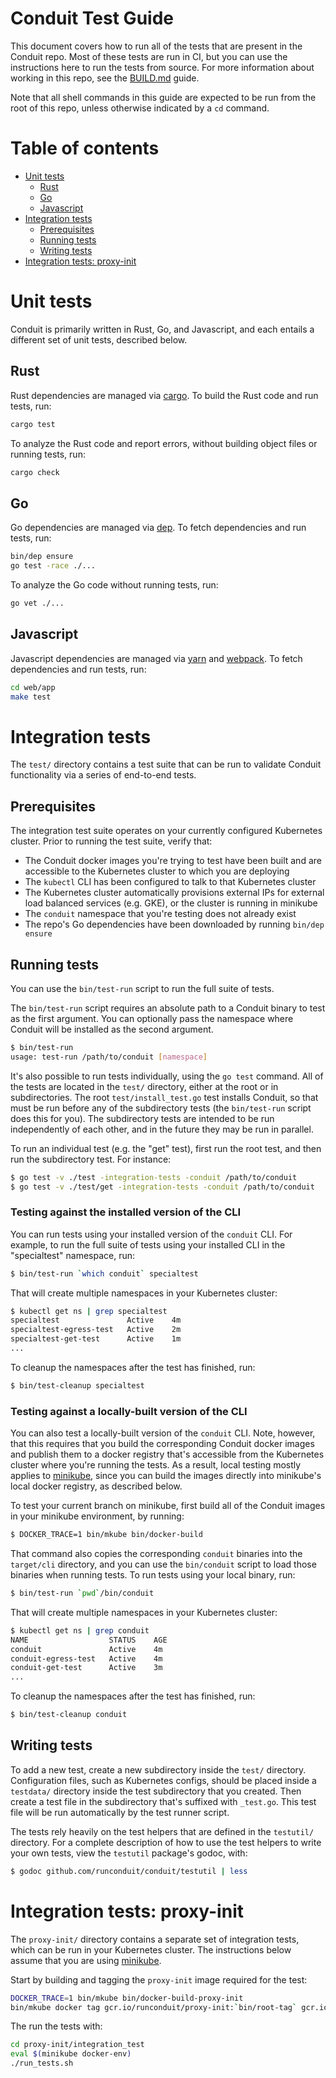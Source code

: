 # Conduit Test Guide

This document covers how to run all of the tests that are present in the Conduit
repo. Most of these tests are run in CI, but you can use the instructions here
to run the tests from source. For more information about working in this repo,
see the [BUILD.md](BUILD.md) guide.

Note that all shell commands in this guide are expected to be run from the root
of this repo, unless otherwise indicated by a `cd` command.

# Table of contents

- [Unit tests](#unit-tests)
  - [Rust](#rust)
  - [Go](#go)
  - [Javascript](#javascript)
- [Integration tests](#integration-tests)
  - [Prerequisites](#prerequisites)
  - [Running tests](#running-tests)
  - [Writing tests](#writing-tests)
- [Integration tests: proxy-init](#integration-tests-proxy-init)

# Unit tests

Conduit is primarily written in Rust, Go, and Javascript, and each entails a
different set of unit tests, described below.

## Rust

Rust dependencies are managed via [cargo](https://github.com/rust-lang/cargo).
To build the Rust code and run tests, run:

```bash
cargo test
```

To analyze the Rust code and report errors, without building object files or
running tests, run:

```bash
cargo check
```

## Go

Go dependencies are managed via [dep](https://github.com/golang/dep). To fetch
dependencies and run tests, run:

```bash
bin/dep ensure
go test -race ./...
```

To analyze the Go code without running tests, run:

```bash
go vet ./...
```

## Javascript

Javascript dependencies are managed via [yarn](https://yarnpkg.com/) and
[webpack](https://webpack.js.org/). To fetch dependencies and run tests, run:

```bash
cd web/app
make test
```

# Integration tests

The `test/` directory contains a test suite that can be run to validate Conduit
functionality via a series of end-to-end tests.

## Prerequisites

The integration test suite operates on your currently configured Kubernetes
cluster. Prior to running the test suite, verify that:

- The Conduit docker images you're trying to test have been built and are
  accessible to the Kubernetes cluster to which you are deploying
- The `kubectl` CLI has been configured to talk to that Kubernetes cluster
- The Kubernetes cluster automatically provisions external IPs for external load
  balanced services (e.g. GKE), or the cluster is running in minikube
- The `conduit` namespace that you're testing does not already exist
- The repo's Go dependencies have been downloaded by running `bin/dep ensure`

## Running tests

You can use the `bin/test-run` script to run the full suite of tests.

The `bin/test-run` script requires an absolute path to a Conduit binary to test
as the first argument. You can optionally pass the namespace where Conduit will
be installed as the second argument.

```bash
$ bin/test-run
usage: test-run /path/to/conduit [namespace]
```

It's also possible to run tests individually, using the `go test` command. All
of the tests are located in the `test/` directory, either at the root or in
subdirectories. The root `test/install_test.go` test installs Conduit, so that
must be run before any of the subdirectory tests (the `bin/test-run` script does
this for you). The subdirectory tests are intended to be run independently of
each other, and in the future they may be run in parallel.

To run an individual test (e.g. the "get" test), first run the root test, and
then run the subdirectory test. For instance:

```bash
$ go test -v ./test -integration-tests -conduit /path/to/conduit
$ go test -v ./test/get -integration-tests -conduit /path/to/conduit
```

### Testing against the installed version of the CLI

You can run tests using your installed version of the `conduit` CLI. For
example, to run the full suite of tests using your installed CLI in the
"specialtest" namespace, run:

```bash
$ bin/test-run `which conduit` specialtest
```

That will create multiple namespaces in your Kubernetes cluster:

```bash
$ kubectl get ns | grep specialtest
specialtest               Active    4m
specialtest-egress-test   Active    2m
specialtest-get-test      Active    1m
...
```

To cleanup the namespaces after the test has finished, run:

```bash
$ bin/test-cleanup specialtest
```

### Testing against a locally-built version of the CLI

You can also test a locally-built version of the `conduit` CLI. Note, however,
that this requires that you build the corresponding Conduit docker images and
publish them to a docker registry that's accessible from the Kubernetes cluster
where you're running the tests. As a result, local testing mostly applies to
[minikube](https://github.com/kubernetes/minikube), since you can build the
images directly into minikube's local docker registry, as described below.

To test your current branch on minikube, first build all of the Conduit images
in your minikube environment, by running:

```bash
$ DOCKER_TRACE=1 bin/mkube bin/docker-build
```

That command also copies the corresponding `conduit` binaries into the
`target/cli` directory, and you can use the `bin/conduit` script to load those
binaries when running tests. To run tests using your local binary, run:

```bash
$ bin/test-run `pwd`/bin/conduit
```

That will create multiple namespaces in your Kubernetes cluster:

```bash
$ kubectl get ns | grep conduit
NAME                  STATUS    AGE
conduit               Active    4m
conduit-egress-test   Active    4m
conduit-get-test      Active    3m
...
```

To cleanup the namespaces after the test has finished, run:

```bash
$ bin/test-cleanup conduit
```

## Writing tests

To add a new test, create a new subdirectory inside the `test/` directory.
Configuration files, such as Kubernetes configs, should be placed inside a
`testdata/` directory inside the test subdirectory that you created. Then create
a test file in the subdirectory that's suffixed with `_test.go`. This test file
will be run automatically by the test runner script.

The tests rely heavily on the test helpers that are defined in the `testutil/`
directory. For a complete description of how to use the test helpers to write
your own tests, view the `testutil` package's godoc, with:

```bash
$ godoc github.com/runconduit/conduit/testutil | less
```

# Integration tests: proxy-init

The `proxy-init/` directory contains a separate set of integration tests, which
can be run in your Kubernetes cluster. The instructions below assume that you
are using [minikube](https://github.com/kubernetes/minikube).

Start by building and tagging the `proxy-init` image required for the test:

```bash
DOCKER_TRACE=1 bin/mkube bin/docker-build-proxy-init
bin/mkube docker tag gcr.io/runconduit/proxy-init:`bin/root-tag` gcr.io/runconduit/proxy-init:latest
```

The run the tests with:

```bash
cd proxy-init/integration_test
eval $(minikube docker-env)
./run_tests.sh
```

